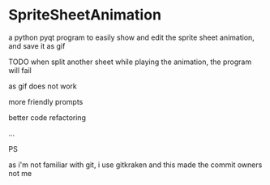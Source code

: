 # SpriteSheetAnimation
a python pyqt program to easily show and edit the sprite sheet animation, and save it as gif

TODO
when split another sheet while playing the animation, the program will fail

as gif does not work

more friendly prompts

better code refactoring

...




PS

as i'm not familiar with git, i use gitkraken and this made the commit owners not me
